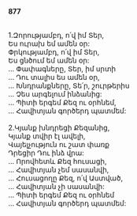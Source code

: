 **877**

\
1.Զորությամբդ, ո՛վ իմ Տեր,\
Ես ուրախ եմ ամեն օր:\
Փրկությամբդ, ո՛վ իմ Տեր,\
Ես ցնծում եմ ամեն օր:\
 ... Փափագները, Տեր, իմ սրտի\
 ... Դու տալիս ես ամեն օր,\
 ... Խնդրանքները, Տե՛ր, շուրթերիս\
 ... Չես արգելում ինձանից:\
 ... Պիտի երգեմ Քեզ ու օրհնեմ,\
 ... Հավիտյան գործերդ պատմեմ:\
\
2.Կյանք խնդրեցի Քեզանից,\
Կյանք տվիր էլ ավելի,\
Վայելչություն ու շատ փառք\
Դրեցիր Դու ինձ վրա:\
 ... Որովհետև Քեզ հուսացի,\
 ... Հավիտյան չեմ սասանվի,\
 ... Հուսացողը Քեզ, ո՛վ Աստված,\
 ... Հավիտյան չի սասանվի:\
 ... Պիտի երգեմ Քեզ ու օրհնեմ\
 ... Հավիտյան գործերդ պատմեմ:
